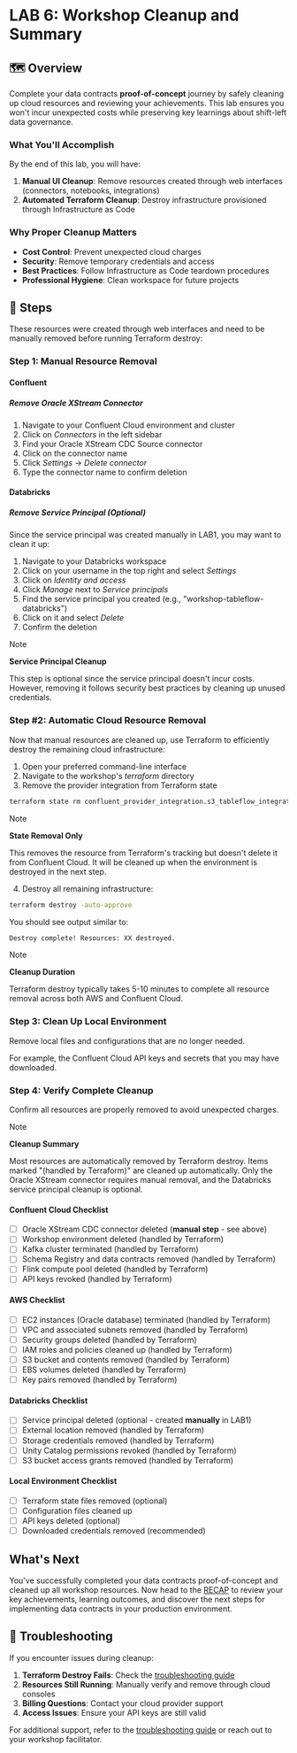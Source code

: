 # LAB 6: Workshop Cleanup and Summary

## 🗺️ Overview

Complete your data contracts **proof-of-concept** journey by safely cleaning up cloud resources and reviewing your achievements. This lab ensures you won't incur unexpected costs while preserving key learnings about shift-left data governance.

### What You'll Accomplish

By the end of this lab, you will have:

1. **Manual UI Cleanup**: Remove resources created through web interfaces (connectors, notebooks, integrations)
2. **Automated Terraform Cleanup**: Destroy infrastructure provisioned through Infrastructure as Code

### Why Proper Cleanup Matters

- **Cost Control**: Prevent unexpected cloud charges
- **Security**: Remove temporary credentials and access
- **Best Practices**: Follow Infrastructure as Code teardown procedures
- **Professional Hygiene**: Clean workspace for future projects

## 👣 Steps

These resources were created through web interfaces and need to be manually removed before running Terraform destroy:

### Step 1: Manual Resource Removal

#### Confluent

##### Remove Oracle XStream Connector

1. Navigate to your Confluent Cloud environment and cluster
2. Click on *Connectors* in the left sidebar
3. Find your Oracle XStream CDC Source connector
4. Click on the connector name
5. Click *Settings* → *Delete connector*
6. Type the connector name to confirm deletion

#### Databricks

##### Remove Service Principal (Optional)

Since the service principal was created manually in LAB1, you may want to clean it up:

1. Navigate to your Databricks workspace
2. Click on your username in the top right and select *Settings*
3. Click on *Identity and access*
4. Click *Manage* next to *Service principals*
5. Find the service principal you created (e.g., "workshop-tableflow-databricks")
6. Click on it and select *Delete*
7. Confirm the deletion

> [!NOTE]
> **Service Principal Cleanup**
>
> This step is optional since the service principal doesn't incur costs. However, removing it follows security best practices by cleaning up unused credentials.

### Step #2: Automatic Cloud Resource Removal

Now that manual resources are cleaned up, use Terraform to efficiently destroy the remaining cloud infrastructure:

1. Open your preferred command-line interface
2. Navigate to the workshop's *terraform* directory
3. Remove the provider integration from Terraform state

```sh
terraform state rm confluent_provider_integration.s3_tableflow_integration
```

> [!NOTE]
> **State Removal Only**
>
> This removes the resource from Terraform's tracking but doesn't delete it from Confluent Cloud. It will be cleaned up when the environment is destroyed in the next step.

4. Destroy all remaining infrastructure:


```sh
terraform destroy -auto-approve
```

You should see output similar to:

```sh
Destroy complete! Resources: XX destroyed.
```

> [!NOTE]
> **Cleanup Duration**
>
> Terraform destroy typically takes 5-10 minutes to complete all resource removal across both AWS and Confluent Cloud.

### Step 3: Clean Up Local Environment

Remove local files and configurations that are no longer needed.

For example, the Confluent Cloud API keys and secrets that you may have downloaded.

### Step 4: Verify Complete Cleanup

Confirm all resources are properly removed to avoid unexpected charges.

> [!NOTE]
> **Cleanup Summary**
>
> Most resources are automatically removed by Terraform destroy. Items marked "(handled by Terraform)" are cleaned up automatically. Only the Oracle XStream connector requires manual removal, and the Databricks service principal cleanup is optional.

#### Confluent Cloud Checklist

- [ ] Oracle XStream CDC connector deleted (**manual step** - see above)
- [ ] Workshop environment deleted (handled by Terraform)
- [ ] Kafka cluster terminated (handled by Terraform)
- [ ] Schema Registry and data contracts removed (handled by Terraform)
- [ ] Flink compute pool deleted (handled by Terraform)
- [ ] API keys revoked (handled by Terraform)

#### AWS Checklist

- [ ] EC2 instances (Oracle database) terminated (handled by Terraform)
- [ ] VPC and associated subnets removed (handled by Terraform)
- [ ] Security groups deleted (handled by Terraform)
- [ ] IAM roles and policies cleaned up (handled by Terraform)
- [ ] S3 bucket and contents removed (handled by Terraform)
- [ ] EBS volumes deleted (handled by Terraform)
- [ ] Key pairs removed (handled by Terraform)

#### Databricks Checklist

- [ ] Service principal deleted (optional - created **manually** in LAB1)
- [ ] External location removed (handled by Terraform)
- [ ] Storage credentials removed (handled by Terraform)
- [ ] Unity Catalog permissions revoked (handled by Terraform)
- [ ] S3 bucket access grants removed (handled by Terraform)

#### Local Environment Checklist

- [ ] Terraform state files removed (optional)
- [ ] Configuration files cleaned up
- [ ] API keys deleted (optional)
- [ ] Downloaded credentials removed (recommended)

## What's Next

You've successfully completed your data contracts proof-of-concept and cleaned up all workshop resources. Now head to the [RECAP](./recap.md) to review your key achievements, learning outcomes, and discover the next steps for implementing data contracts in your production environment.

## 🔧 Troubleshooting

If you encounter issues during cleanup:

1. **Terraform Destroy Fails**: Check the [troubleshooting guide](./troubleshooting.md#terraform-destroy-issues)
2. **Resources Still Running**: Manually verify and remove through cloud consoles
3. **Billing Questions**: Contact your cloud provider support
4. **Access Issues**: Ensure your API keys are still valid

For additional support, refer to the [troubleshooting guide](./troubleshooting.md) or reach out to your workshop facilitator.

